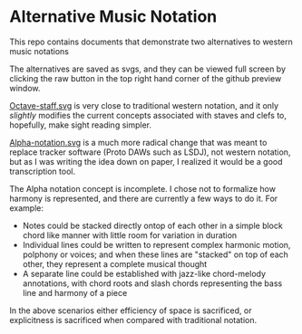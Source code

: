 # Alternative Music Notation
This repo contains documents that demonstrate two alternatives to western music notations

The alternatives are saved as svgs, and they can be viewed full screen by clicking the raw button in the top right hand corner of the github preview window.

[Octave-staff.svg](https://github.com/CLeJack/alternative-music-notation/blob/main/octave-staff.svg) is very close to traditional western notation, and it only _slightly_ modifies the current concepts associated with staves and clefs to, hopefully, make sight reading simpler.

[Alpha-notation.svg](https://github.com/CLeJack/alternative-music-notation/blob/main/alpha-notation.svg) is a much more radical change that was meant to replace tracker software (Proto DAWs such as LSDJ), not western notation, but as I was writing the idea down on paper, I realized it would be a good transcription tool.

The Alpha notation concept is incomplete. I chose not to formalize how harmony is represented, and there are currently a few ways to do it. For example:
- Notes could be stacked directly ontop of each other in a simple block chord like manner with little room for variation in duration
- Individual lines could be written to represent complex harmonic motion, polphony or voices; and when these lines are "stacked" on top of each other, they represent a complete musical thought
- A separate line could be established with jazz-like chord-melody annotations, with chord roots and slash chords representing the bass line and harmony of a piece

In the above scenarios either efficiency of space is sacrificed, or explicitness is sacrificed when compared with traditional notation.
